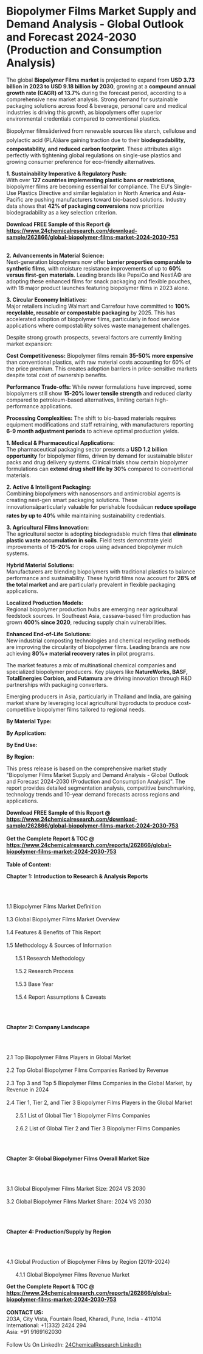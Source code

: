 <h1>Biopolymer Films Market Supply and Demand Analysis - Global Outlook and Forecast 2024-2030 (Production and Consumption Analysis)</h1><p>The global <strong>Biopolymer Films market</strong> is projected to expand from <strong>USD 3.73 billion in 2023 to USD 9.18 billion by 2030</strong>, growing at a <strong>compound annual growth rate (CAGR) of 13.7%</strong> during the forecast period, according to a comprehensive new market analysis. Strong demand for sustainable packaging solutions across food &amp; beverage, personal care and medical industries is driving this growth, as biopolymers offer superior environmental credentials compared to conventional plastics.</p><p>Biopolymer filmsâderived from renewable sources like starch, cellulose and polylactic acid (PLA)âare gaining traction due to their <strong>biodegradability, compostability, and reduced carbon footprint</strong>. These attributes align perfectly with tightening global regulations on single-use plastics and growing consumer preference for eco-friendly alternatives.</p><p><strong>1. Sustainability Imperative &amp; Regulatory Push:</strong><br>
With over <strong>127 countries implementing plastic bans or restrictions</strong>, biopolymer films are becoming essential for compliance. The EU's Single-Use Plastics Directive and similar legislation in North America and Asia-Pacific are pushing manufacturers toward bio-based solutions. Industry data shows that <strong>42% of packaging conversions</strong> now prioritize biodegradability as a key selection criterion.</p><div><b>Download FREE Sample of this Report @ 
            <a href="https://www.24chemicalresearch.com/download-sample/262866/global-biopolymer-films-market-2024-2030-753">
            https://www.24chemicalresearch.com/download-sample/262866/global-biopolymer-films-market-2024-2030-753</a></b></div><br><p><strong>2. Advancements in Material Science:</strong><br>
Next-generation biopolymers now offer <strong>barrier properties comparable to synthetic films</strong>, with moisture resistance improvements of up to <strong>60% versus first-gen materials</strong>. Leading brands like PepsiCo and NestlÃ© are adopting these enhanced films for snack packaging and flexible pouches, with 18 major product launches featuring biopolymer films in 2023 alone.</p><p><strong>3. Circular Economy Initiatives:</strong><br>
Major retailers including Walmart and Carrefour have committed to <strong>100% recyclable, reusable or compostable packaging</strong> by 2025. This has accelerated adoption of biopolymer films, particularly in food service applications where compostability solves waste management challenges.</p><p>Despite strong growth prospects, several factors are currently limiting market expansion:</p><p><strong>Cost Competitiveness:</strong> Biopolymer films remain <strong>35-50% more expensive</strong> than conventional plastics, with raw material costs accounting for 60% of the price premium. This creates adoption barriers in price-sensitive markets despite total cost of ownership benefits.</p><p><strong>Performance Trade-offs:</strong> While newer formulations have improved, some biopolymers still show <strong>15-20% lower tensile strength</strong> and reduced clarity compared to petroleum-based alternatives, limiting certain high-performance applications.</p><p><strong>Processing Complexities:</strong> The shift to bio-based materials requires equipment modifications and staff retraining, with manufacturers reporting <strong>6-9 month adjustment periods</strong> to achieve optimal production yields.</p><p><strong>1. Medical &amp; Pharmaceutical Applications:</strong><br>
The pharmaceutical packaging sector presents a <strong>USD 1.2 billion opportunity</strong> for biopolymer films, driven by demand for sustainable blister packs and drug delivery systems. Clinical trials show certain biopolymer formulations can <strong>extend drug shelf life by 30%</strong> compared to conventional materials.</p><p><strong>2. Active &amp; Intelligent Packaging:</strong><br>
Combining biopolymers with nanosensors and antimicrobial agents is creating next-gen smart packaging solutions. These innovationsâparticularly valuable for perishable foodsâcan <strong>reduce spoilage rates by up to 40%</strong> while maintaining sustainability credentials.</p><p><strong>3. Agricultural Films Innovation:</strong><br>
The agricultural sector is adopting biodegradable mulch films that <strong>eliminate plastic waste accumulation in soils</strong>. Field tests demonstrate yield improvements of <strong>15-20%</strong> for crops using advanced biopolymer mulch systems.</p><p><strong>Hybrid Material Solutions:</strong><br>
	Manufacturers are blending biopolymers with traditional plastics to balance performance and sustainability. These hybrid films now account for <strong>28% of the total market</strong> and are particularly prevalent in flexible packaging applications.</p><p><strong>Localized Production Models:</strong><br>
	Regional biopolymer production hubs are emerging near agricultural feedstock sources. In Southeast Asia, cassava-based film production has grown <strong>400% since 2020</strong>, reducing supply chain vulnerabilities.</p><p><strong>Enhanced End-of-Life Solutions:</strong><br>
	New industrial composting technologies and chemical recycling methods are improving the circularity of biopolymer films. Leading brands are now achieving <strong>80%+ material recovery rates</strong> in pilot programs.</p><p>The market features a mix of multinational chemical companies and specialized biopolymer producers. Key players like <strong>NatureWorks, BASF, TotalEnergies Corbion, and Futamura</strong> are driving innovation through R&amp;D partnerships with packaging converters.</p><p>Emerging producers in Asia, particularly in Thailand and India, are gaining market share by leveraging local agricultural byproducts to produce cost-competitive biopolymer films tailored to regional needs.</p><p><strong>By Material Type:</strong></p><p><strong>By Application:</strong></p><p><strong>By End Use:</strong></p><p><strong>By Region:</strong></p><p>This press release is based on the comprehensive market study "Biopolymer Films Market Supply and Demand Analysis - Global Outlook and Forecast 2024-2030 (Production and Consumption Analysis)". The report provides detailed segmentation analysis, competitive benchmarking, technology trends and 10-year demand forecasts across regions and applications.</p><div><b>Download FREE Sample of this Report @ 
            <a href="https://www.24chemicalresearch.com/download-sample/262866/global-biopolymer-films-market-2024-2030-753">
            https://www.24chemicalresearch.com/download-sample/262866/global-biopolymer-films-market-2024-2030-753</a></b></div><br><div><b>Get the Complete Report & TOC @ 
            <a href="https://www.24chemicalresearch.com/reports/262866/global-biopolymer-films-market-2024-2030-753">
            https://www.24chemicalresearch.com/reports/262866/global-biopolymer-films-market-2024-2030-753</a></b></div><br>
            <b>Table of Content:</b><p><p><strong>Chapter 1: Introduction to Research &amp; Analysis Reports</strong></p><br />
<br />
<p>1.1 Biopolymer Films Market Definition<br /><br />
1.3 Global Biopolymer Films Market Overview<br /><br />
1.4 Features &amp; Benefits of This Report<br /><br />
1.5 Methodology &amp; Sources of Information<br /><br />
&nbsp;&nbsp;&nbsp;&nbsp;&nbsp; 1.5.1 Research Methodology<br /><br />
&nbsp;&nbsp;&nbsp;&nbsp;&nbsp; 1.5.2 Research Process<br /><br />
&nbsp;&nbsp;&nbsp;&nbsp;&nbsp; 1.5.3 Base Year<br /><br />
&nbsp;&nbsp;&nbsp;&nbsp;&nbsp; 1.5.4 Report Assumptions &amp; Caveats</p><br />
<br />
<p><strong>Chapter 2: Company Landscape</strong></p><br />
<br />
<p>2.1 Top Biopolymer Films Players in Global Market<br /><br />
2.2 Top Global Biopolymer Films Companies Ranked by Revenue<br /><br />
2.3 Top 3 and Top 5 Biopolymer Films Companies in the Global Market, by Revenue in 2024<br /><br />
2.4 Tier 1, Tier 2, and Tier 3 Biopolymer Films Players in the Global Market<br /><br />
&nbsp;&nbsp;&nbsp;&nbsp;&nbsp; 2.5.1 List of Global Tier 1 Biopolymer Films Companies<br /><br />
&nbsp;&nbsp;&nbsp;&nbsp;&nbsp; 2.6.2 List of Global Tier 2 and Tier 3 Biopolymer Films Companies</p><br />
<br />
<p><strong>Chapter 3: Global Biopolymer Films Overall Market Size</strong></p><br />
<br />
<p>3.1 Global Biopolymer Films Market Size: 2024 VS 2030<br /><br />
3.2 Global Biopolymer Films Market Share: 2024 VS 2030</p><br />
<br />
<p><strong>Chapter 4: Production/Supply by Region</strong></p><br />
<br />
<p>4.1 Global Production of Biopolymer Films by Region (2019-2024)<br /><br />
&nbsp;&nbsp;&nbsp;&nbsp;&nbsp; 4.1.1 Global Biopolymer Films Revenue Market </p><div><b>Get the Complete Report & TOC @ 
            <a href="https://www.24chemicalresearch.com/reports/262866/global-biopolymer-films-market-2024-2030-753">
            https://www.24chemicalresearch.com/reports/262866/global-biopolymer-films-market-2024-2030-753</a></b></div><br><b>CONTACT US:</b><br>
            203A, City Vista, Fountain Road, Kharadi, Pune, India - 411014<br>
            International: +1(332) 2424 294<br>
            Asia: +91 9169162030 <br><br>
            Follow Us On LinkedIn: <a href="https://www.linkedin.com/company/24chemicalresearch/">24ChemicalResearch LinkedIn</a>